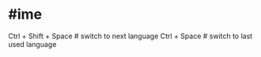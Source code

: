 
# #ime
Ctrl + Shift + Space          # switch to next language
Ctrl + Space                  # switch to last used language

